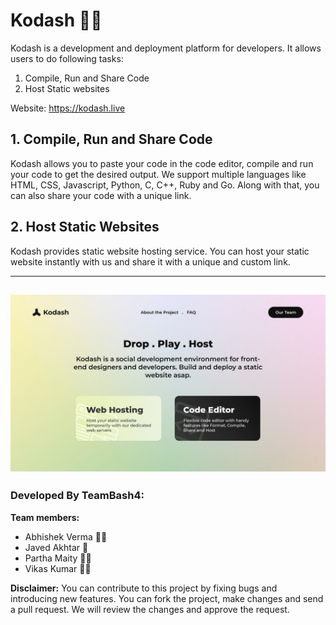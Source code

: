 # Kodash 👨‍💻
Kodash is a development and deployment platform for developers. It allows users to do following tasks:
1. Compile, Run and Share Code
2. Host Static websites

Website: https://kodash.live

## 1. Compile, Run and Share Code
Kodash allows you to paste your code in the code editor, compile and run your code to get the desired output. We support multiple languages like HTML, CSS, Javascript, Python, C, C++, Ruby and Go. Along with that, you can also share your code with a unique link.

## 2. Host Static Websites
Kodash provides static website hosting service. You can host your static website instantly with us and share it with a unique and custom link.

---
![](https://raw.githubusercontent.com/TeamBash4/Kodash/main/kodash.jpg)
---

### Developed By TeamBash4:
**Team members:**
- Abhishek Verma 👨‍💻
- Javed Akhtar 🎨
- Partha Maity 👨‍💻
- Vikas Kumar 👨‍💻

**Disclaimer:**  You can contribute to this project by fixing bugs and introducing new features. You can fork the project, make changes and send a pull request. We will review the changes and approve the request.
